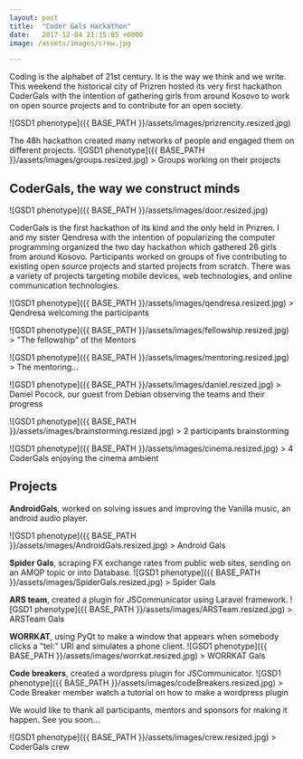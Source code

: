```yaml
---
layout: post
title:  "Coder Gals Hackathon"
date:   2017-12-04 21:15:05 +0000
image: /assets/images/crew.jpg

---
```

Coding is the alphabet of 21st century. It is the way we think and we write. This weekend the historical city of Prizren hosted its very first hackathon CoderGals with the intention of gathering girls from around Kosovo to work on open source projects and to contribute for an open society.

![GSD1 phenotype]({{ BASE_PATH }}/assets/images/prizrencity.resized.jpg)


The 48h hackathon created many networks of people and engaged them on different projects.
![GSD1 phenotype]({{ BASE_PATH }}/assets/images/groups.resized.jpg) > Groups working on their projects

## CoderGals, the way we construct minds

![GSD1 phenotype]({{ BASE_PATH }}/assets/images/door.resized.jpg)

CoderGals is the first hackathon of its kind and the only held in Prizren. I and my sister Qendresa with the intention of popularizing the computer programming organized the two day hackathon which gathered 26 girls from around Kosovo. Participants worked on groups of five contributing to existing open source projects and started projects from scratch. There was a variety of projects targeting mobile devices, web technologies, and online communication technologies.

![GSD1 phenotype]({{ BASE_PATH }}/assets/images/qendresa.resized.jpg) > Qendresa welcoming the participants

![GSD1 phenotype]({{ BASE_PATH }}/assets/images/fellowship.resized.jpg) > "The fellowship" of the Mentors

![GSD1 phenotype]({{ BASE_PATH }}/assets/images/mentoring.resized.jpg) > The mentoring...

![GSD1 phenotype]({{ BASE_PATH }}/assets/images/daniel.resized.jpg) > Daniel Pocock, our guest from Debian observing the teams and their progress

![GSD1 phenotype]({{ BASE_PATH }}/assets/images/brainstorming.resized.jpg) > 2 participants  brainstorming

![GSD1 phenotype]({{ BASE_PATH }}/assets/images/cinema.resized.jpg) > 4 CoderGals enjoying the cinema ambient

## Projects

**AndroidGals**, worked on solving issues and improving the Vanilla music, an android audio player.

![GSD1 phenotype]({{ BASE_PATH }}/assets/images/AndroidGals.resized.jpg) > Android Gals

**Spider Gals**, scraping FX exchange rates from public web sites, sending on an AMQP topic or into Database.
![GSD1 phenotype]({{ BASE_PATH }}/assets/images/SpiderGals.resized.jpg) > Spider Gals

**ARS team**, created a plugin for JSCommunicator using Laravel framework.
![GSD1 phenotype]({{ BASE_PATH }}/assets/images/ARSTeam.resized.jpg) > ARSTeam Gals

**WORRKAT**, using PyQt to make a window that appears when somebody clicks a "tel:" URI and simulates a phone client.
![GSD1 phenotype]({{ BASE_PATH }}/assets/images/worrkat.resized.jpg) > WORRKAT Gals

**Code breakers**, created a wordpress plugin for JSCommunicator.
![GSD1 phenotype]({{ BASE_PATH }}/assets/images/codeBreakers.resized.jpg) > Code Breaker member watch a tutorial on how to make a wordpress plugin

We would like to thank all participants, mentors and sponsors for making it happen.
See you soon…


![GSD1 phenotype]({{ BASE_PATH }}/assets/images/crew.resized.jpg) > CoderGals crew